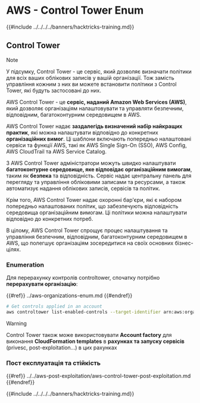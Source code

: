 # AWS - Control Tower Enum

{{#include ../../../../banners/hacktricks-training.md}}

## Control Tower

> [!NOTE]
> У підсумку, Control Tower - це сервіс, який дозволяє визначати політики для всіх ваших облікових записів у вашій організації. Тож замість управління кожним з них ви можете встановити політики з Control Tower, які будуть застосовані до них.

AWS Control Tower - це **сервіс, наданий Amazon Web Services (AWS)**, який дозволяє організаціям налаштовувати та управляти безпечним, відповідним, багатоконтурним середовищем в AWS.

AWS Control Tower надає **заздалегідь визначений набір найкращих практик**, які можна налаштувати відповідно до конкретних **організаційних вимог**. Ці шаблони включають попередньо налаштовані сервіси та функції AWS, такі як AWS Single Sign-On (SSO), AWS Config, AWS CloudTrail та AWS Service Catalog.

З AWS Control Tower адміністратори можуть швидко налаштувати **багатоконтурне середовище, яке відповідає організаційним вимогам**, таким як **безпека** та відповідність. Сервіс надає центральну панель для перегляду та управління обліковими записами та ресурсами, а також автоматизує надання облікових записів, сервісів та політик.

Крім того, AWS Control Tower надає охоронні бар'єри, які є набором попередньо налаштованих політик, що забезпечують відповідність середовища організаційним вимогам. Ці політики можна налаштувати відповідно до конкретних потреб.

В цілому, AWS Control Tower спрощує процес налаштування та управління безпечним, відповідним, багатоконтурним середовищем в AWS, що полегшує організаціям зосередитися на своїх основних бізнес-цілях.

### Enumeration

Для перерахунку контролів controltower, спочатку потрібно **перерахувати організацію**:

{{#ref}}
../aws-organizations-enum.md
{{#endref}}
```bash
# Get controls applied in an account
aws controltower list-enabled-controls --target-identifier arn:aws:organizations::<acc_id>:ou/<ou-id>
```
> [!WARNING]
> Control Tower також може використовувати **Account factory** для виконання **CloudFormation templates** в **рахунках та запуску сервісів** (privesc, post-exploitation...) в цих рахунках

### Пост експлуатація та стійкість

{{#ref}}
../../aws-post-exploitation/aws-control-tower-post-exploitation.md
{{#endref}}

{{#include ../../../../banners/hacktricks-training.md}}

